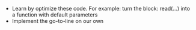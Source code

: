 - Learn by optimize these code. For example: turn the block: read(...) into a function with default parameters
- Implement the go-to-line on our own
